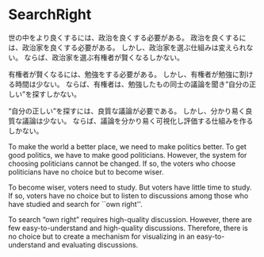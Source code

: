 # SearchRight

世の中をより良くするには、政治を良くする必要がある。
政治を良くするには、政治家を良くする必要がある。
しかし、政治家を選ぶ仕組みは変えられない。
ならば、政治家を選ぶ有権者が賢くなるしかない。

有権者が賢くなるには、勉強をする必要がある。
しかし、有権者が勉強に割ける時間は少ない。
ならば、有権者は、勉強したもの同士の議論を聞き”自分の正しい”を探すしかない。

“自分の正しい”を探すには、良質な議論が必要である。
しかし、分かり易く良質な議論は少ない。
ならば、議論を分かり易く可視化し評価する仕組みを作るしかない。


To make the world a better place, we need to make politics better.
To get good politics, we have to make good politicians.
However, the system for choosing politicians cannot be changed.
If so, the voters who choose politicians have no choice but to become wiser.

To become wiser, voters need to study.
But voters have little time to study.
If so, voters have no choice but to listen to discussions among those who have studied and search for ``own right''.

To search “own right” requires high-quality discussion.
However, there are few easy-to-understand and high-quality discussions.
Therefore, there is no choice but to create a mechanism for visualizing in an easy-to-understand and evaluating discussions.
